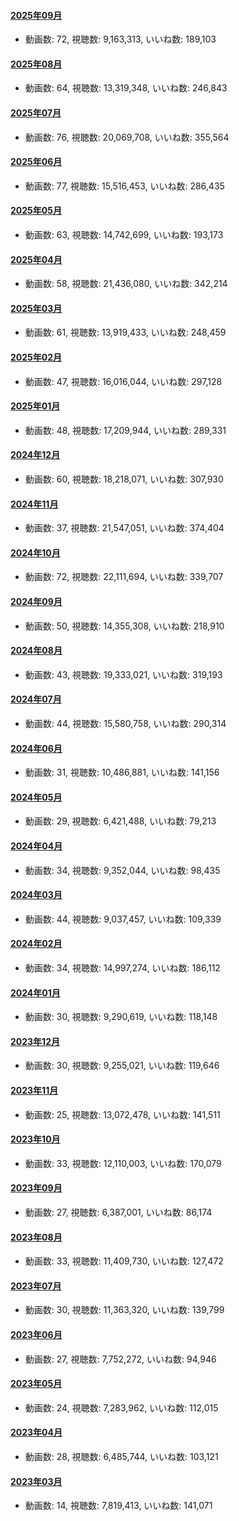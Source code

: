 #### [2025年09月](videos/202509 "wikilink")

-   動画数: 72, 視聴数: 9,163,313, いいね数: 189,103

#### [2025年08月](videos/202508 "wikilink")

-   動画数: 64, 視聴数: 13,319,348, いいね数: 246,843

#### [2025年07月](videos/202507 "wikilink")

-   動画数: 76, 視聴数: 20,069,708, いいね数: 355,564

#### [2025年06月](videos/202506 "wikilink")

-   動画数: 77, 視聴数: 15,516,453, いいね数: 286,435

#### [2025年05月](videos/202505 "wikilink")

-   動画数: 63, 視聴数: 14,742,699, いいね数: 193,173

#### [2025年04月](videos/202504 "wikilink")

-   動画数: 58, 視聴数: 21,436,080, いいね数: 342,214

#### [2025年03月](videos/202503 "wikilink")

-   動画数: 61, 視聴数: 13,919,433, いいね数: 248,459

#### [2025年02月](videos/202502 "wikilink")

-   動画数: 47, 視聴数: 16,016,044, いいね数: 297,128

#### [2025年01月](videos/202501 "wikilink")

-   動画数: 48, 視聴数: 17,209,944, いいね数: 289,331

#### [2024年12月](videos/202412 "wikilink")

-   動画数: 60, 視聴数: 18,218,071, いいね数: 307,930

#### [2024年11月](videos/202411 "wikilink")

-   動画数: 37, 視聴数: 21,547,051, いいね数: 374,404

#### [2024年10月](videos/202410 "wikilink")

-   動画数: 72, 視聴数: 22,111,694, いいね数: 339,707

#### [2024年09月](videos/202409 "wikilink")

-   動画数: 50, 視聴数: 14,355,308, いいね数: 218,910

#### [2024年08月](videos/202408 "wikilink")

-   動画数: 43, 視聴数: 19,333,021, いいね数: 319,193

#### [2024年07月](videos/202407 "wikilink")

-   動画数: 44, 視聴数: 15,580,758, いいね数: 290,314

#### [2024年06月](videos/202406 "wikilink")

-   動画数: 31, 視聴数: 10,486,881, いいね数: 141,156

#### [2024年05月](videos/202405 "wikilink")

-   動画数: 29, 視聴数: 6,421,488, いいね数: 79,213

#### [2024年04月](videos/202404 "wikilink")

-   動画数: 34, 視聴数: 9,352,044, いいね数: 98,435

#### [2024年03月](videos/202403 "wikilink")

-   動画数: 44, 視聴数: 9,037,457, いいね数: 109,339

#### [2024年02月](videos/202402 "wikilink")

-   動画数: 34, 視聴数: 14,997,274, いいね数: 186,112

#### [2024年01月](videos/202401 "wikilink")

-   動画数: 30, 視聴数: 9,290,619, いいね数: 118,148

#### [2023年12月](videos/202312 "wikilink")

-   動画数: 30, 視聴数: 9,255,021, いいね数: 119,646

#### [2023年11月](videos/202311 "wikilink")

-   動画数: 25, 視聴数: 13,072,478, いいね数: 141,511

#### [2023年10月](videos/202310 "wikilink")

-   動画数: 33, 視聴数: 12,110,003, いいね数: 170,079

#### [2023年09月](videos/202309 "wikilink")

-   動画数: 27, 視聴数: 6,387,001, いいね数: 86,174

#### [2023年08月](videos/202308 "wikilink")

-   動画数: 33, 視聴数: 11,409,730, いいね数: 127,472

#### [2023年07月](videos/202307 "wikilink")

-   動画数: 30, 視聴数: 11,363,320, いいね数: 139,799

#### [2023年06月](videos/202306 "wikilink")

-   動画数: 27, 視聴数: 7,752,272, いいね数: 94,946

#### [2023年05月](videos/202305 "wikilink")

-   動画数: 24, 視聴数: 7,283,962, いいね数: 112,015

#### [2023年04月](videos/202304 "wikilink")

-   動画数: 28, 視聴数: 6,485,744, いいね数: 103,121

#### [2023年03月](videos/202303 "wikilink")

-   動画数: 14, 視聴数: 7,819,413, いいね数: 141,071

